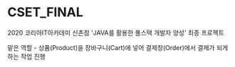 # CSET_FINAL

2020 코리아IT아카데미 신촌점 'JAVA를 활용한 풀스택 개발자 양성' 최종 프로젝트

맡은 역할 - 상품(Product)을 장바구니(Cart)에 넣어 결제창(Order)에서 결제가 되게 하는 작업 진행
